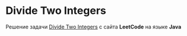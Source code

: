 # Divide Two Integers
Решение задачи [Divide Two Integers](https://leetcode.com/problems/divide-two-integers/) c сайта **LeetCode** на языке **Java**